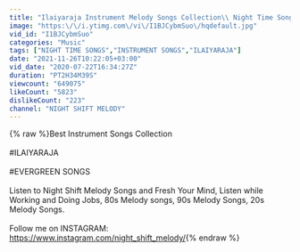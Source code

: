 ```yaml
---
title: "Ilaiyaraja Instrument Melody Songs Collection\\ Night Time Songs"
image: "https:\/\/i.ytimg.com\/vi\/I1BJCybmSuo\/hqdefault.jpg"
vid_id: "I1BJCybmSuo"
categories: "Music"
tags: ["NIGHT TIME SONGS","INSTRUMENT SONGS","ILAIYARAJA"]
date: "2021-11-26T10:22:05+03:00"
vid_date: "2020-07-22T16:34:27Z"
duration: "PT2H34M39S"
viewcount: "649075"
likeCount: "5823"
dislikeCount: "223"
channel: "NIGHT SHIFT MELODY"
---
```

{% raw %}Best Instrument Songs Collection<br /><br />#ILAIYARAJA<br /><br />#EVERGREEN SONGS<br /><br />Listen to  Night Shift Melody Songs and Fresh Your Mind, Listen while Working and Doing Jobs, 80s Melody songs, 90s Melody Songs, 20s Melody Songs.<br /><br />Follow me on  INSTAGRAM: <a rel="nofollow" target="blank" href="https://www.instagram.com/night_shift_melody/">https://www.instagram.com/night_shift_melody/</a>{% endraw %}
